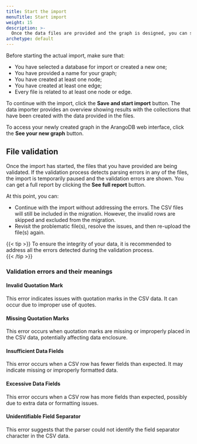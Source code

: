```yaml
---
title: Start the import
menuTitle: Start import
weight: 15
description: >-
  Once the data files are provided and the graph is designed, you can start the import
archetype: default
---
```


Before starting the actual import, make sure that:
- You have selected a database for import or created a new one;
- You have provided a name for your graph;
- You have created at least one node;
- You have created at least one edge;
- Every file is related to at least one node or edge.

To continue with the import, click the **Save and start import** button. The data
importer provides an overview showing results with the collections that have been
created with the data provided in the files.

To access your newly created graph in the ArangoDB web interface, click the
**See your new graph** button.

## File validation

Once the import has started, the files that you have provided are being validated.
If the validation process detects parsing errors in any of the files, the import
is temporarily paused and the validation errors are shown. You can get a full
report by clicking the **See full report** button.

At this point, you can:
- Continue with the import without addressing the errors. The CSV files will still
  be included in the migration. However, the invalid rows are skipped and
  excluded from the migration.
- Revisit the problematic file(s), resolve the issues, and then re-upload the
  file(s) again.

{{< tip >}}
To ensure the integrity of your data, it is recommended to address all the errors
detected during the validation process.  
{{< /tip >}}

### Validation errors and their meanings

#### Invalid Quotation Mark

This error indicates issues with quotation marks in the CSV data.
It can occur due to improper use of quotes.

#### Missing Quotation Marks

This error occurs when quotation marks are missing or improperly placed in the
CSV data, potentially affecting data enclosure.

#### Insufficient Data Fields

This error occurs when a CSV row has fewer fields than expected. It may indicate
missing or improperly formatted data.

#### Excessive Data Fields

This error occurs when a CSV row has more fields than expected, possibly due to
extra data or formatting issues.

#### Unidentifiable Field Separator

This error suggests that the parser could not identify the field separator
character in the CSV data.